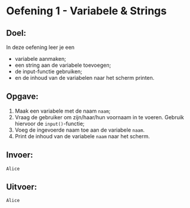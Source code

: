# Oefening 1 - Variabele & Strings

## Doel:

In deze oefening leer je een 
* variabele aanmaken;
* een string aan de variabele toevoegen;
* de input-functie gebruiken;
* en de inhoud van de variabelen naar het scherm printen.

## Opgave: 

1. Maak een variabele met de naam `naam`;
2. Vraag de gebruiker om zijn/haar/hun voornaam in te voeren. Gebruik hiervoor de `input()`-functie;
3. Voeg de ingevoerde naam toe aan de variabele `naam`.
4. Print de inhoud van de variabele `naam` naar het scherm.

## Invoer: 
```
Alice
```

## Uitvoer: 
```
Alice
```
